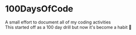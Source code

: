 # 100DaysOfCode
A small effort to document all of my coding activities <br>
This started off as a 100 day drill but now it's become a habit :shrug: <br>
